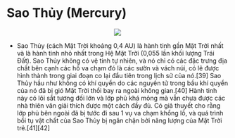 # Sao Thủy (Mercury)
<p align="center" width="100%">
    <img src="https://github.com/tienpq-2863/tienpq-2863/assets/95675465/90dcd1d2-62b6-4186-8599-b8097770d8ed"> 
</p>

- Sao Thủy (cách Mặt Trời khoảng 0,4 AU) là hành tinh gần Mặt Trời nhất và là hành tinh nhỏ nhất trong Hệ Mặt Trời (0,055 lần khối lượng Trái Đất). Sao Thủy không có vệ tinh tự nhiên, và nó chỉ có các đặc trưng địa chất bên cạnh các hố va chạm đó là các sườn và vách núi, có lẽ được hình thành trong giai đoạn co lại đầu tiên trong lịch sử của nó.[39] Sao Thủy hầu như không có khí quyển do các nguyên tử trong bầu khí quyển của nó đã bị gió Mặt Trời thổi bay ra ngoài không gian.[40] Hành tinh này có lõi sắt tương đối lớn và lớp phủ khá mỏng mà vẫn chưa được các nhà thiên văn giải thích được một cách đầy đủ. Có giả thuyết cho rằng lớp phủ bên ngoài đã bị tước đi sau 1 vụ va chạm khổng lồ, và quá trình bồi tụ vật chất của Sao Thủy bị ngăn chặn bởi năng lượng của Mặt Trời trẻ.[41][42]
